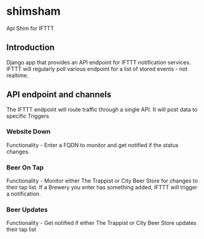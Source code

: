 # shimsham
Api Shim for IFTTT
## Introduction
Django app that provides an API endpoint for IFTTT notification services.  IFTTT will regularly poll various endpoint for a list of stored events - not realtime.  
## API endpoint and channels
The IFTTT endpoint will route traffic through a single API.  It will post data to specific Triggers
### Website Down
Functionality - Enter a FQDN to monitor and get notified if the status changes.
### Beer On Tap
Functionality - Monitor either The Trappist or City Beer Store for changes to their tap list.  If a Brewery you enter has something added, IFTTT will trigger a notification.
### Beer Updates
Functionality - Get notified if either The Trappist or City Beer Store updates their tap list
